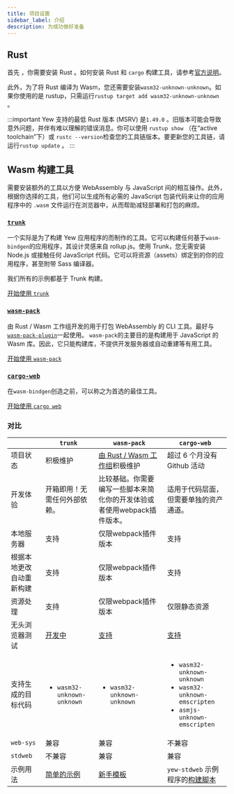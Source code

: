```yaml
---
title: 项目设置
sidebar_label: 介绍
description: 为成功做好准备
---
```


## Rust

首先 ，你需要安装 Rust 。如何安装 Rust 和 `cargo` 构建工具，请参考[官方说明](https://www.rust-lang.org/tools/install)。

此外，为了将 Rust 编译为 Wasm，您还需要安装`wasm32-unknown-unknown`。如果你使用的是 rustup，只需运行`rustup target add wasm32-unknown-unknown` 。

:::important
Yew 支持的最低 Rust 版本 (MSRV) 是`1.49.0` 。旧版本可能会导致意外问题，并伴有难以理解的错误消息。你可以使用 `rustup show` （在“active toolchain”下）或 `rustc --version`检查您的工具链版本。要更新您的工具链，请运行`rustup update` 。
:::

## **Wasm 构建工具**

需要安装额外的工具以方便 WebAssembly 与 JavaScript 间的相互操作。此外，根据你选择的工具，他们可以生成所有必需的 JavaScript 包装代码来让你的应用程序中的 `.wasm` 文件运行在浏览器中，从而帮助减轻部署和打包的麻烦。

### [**`trunk`**](https://github.com/thedodd/trunk/)

一个实际是为了构建 Yew 应用程序的而制作的工具。它可以构建任何基于`wasm-bindgen`的应用程序，其设计灵感来自 rollup.js。使用 Trunk，您无需安装 Node.js 或接触任何 JavaScript 代码。它可以将资源（assets）绑定到的你的应用程序，甚至附带 Sass 编译器。

我们所有的示例都基于 Trunk 构建。

[开始使用 `trunk`](project-setup/using-trunk.md)

### [**`wasm-pack`**](https://rustwasm.github.io/docs/wasm-pack/)

由 Rust / Wasm 工作组开发的用于打包 WebAssembly 的 CLI 工具。最好与[`wasm-pack-plugin`](https://github.com/wasm-tool/wasm-pack-plugin)一起使用。 `wasm-pack`的主要目的是构建用于 JavaScript 的 Wasm 库。因此，它只能构建库，不提供开发服务器或自动重建等有用工具。

[开始使用 `wasm-pack`](project-setup/using-wasm-pack.md)

### [**`cargo-web`**](https://github.com/koute/cargo-web)

在`wasm-bindgen`创造之前，可以称之为首选的最佳工具。

[开始使用 `cargo web`](project-setup/using-cargo-web.md)

### 对比

|                          | `trunk`                                                                    | `wasm-pack`                                                             | `cargo-web`                                                                                                                                            |
| ------------------------ | -------------------------------------------------------------------------- | ----------------------------------------------------------------------- | ------------------------------------------------------------------------------------------------------------------------------------------------------ |
| 项目状态                 | 积极维护                                                                   | [由 Rust / Wasm 工作组](https://rustwasm.github.io)积极维护             | 超过 6 个月没有 Github 活动                                                                                                                            |
| 开发体验                 | 开箱即用！无需任何外部依赖。                                               | 比较基础。你需要编写一些脚本来简化你的开发体验或者使用webpack插件版本。 | 适用于代码层面，但需要单独的资产通道。                                                                                                                 |
| 本地服务器               | 支持                                                                       | 仅限webpack插件版本                                                     | 支持                                                                                                                                                   |
| 根据本地更改自动重新构建 | 支持                                                                       | 仅限webpack插件版本                                                     | 支持                                                                                                                                                   |
| 资源处理                 | 支持                                                                       | 仅限webpack插件版本                                                     | 仅限静态资源                                                                                                                                           |
| 无头浏览器测试           | [开发中](https://github.com/thedodd/trunk/issues/20)                       | [支持](https://rustwasm.github.io/wasm-pack/book/commands/test.html)    | [支持](https://github.com/koute/cargo-web#features)                                                                                                    |
| 支持生成的目标代码       | <ul><li><code>wasm32-unknown-unknown</code></li></ul>                      | <ul><li><code>wasm32-unknown-unknown</code></li></ul>                   | <ul> <li><code>wasm32-unknown-unknown</code></li> <li><code>wasm32-unknown-emscripten</code></li> <li><code>asmjs-unknown-emscripten</code></li> </ul> |
| `web-sys`                | 兼容                                                                       | 兼容                                                                    | 不兼容                                                                                                                                                 |
| `stdweb`                 | 不兼容                                                                     | 兼容                                                                    | 兼容                                                                                                                                                   |
| 示例用法                 | <a href="https://github.com/yewstack/yew-wasm-pack-minimal">简单的示例</a> | [新手模板](https://github.com/yewstack/yew-wasm-pack-minimal)           | `yew-stdweb` 示例程序的[构建脚本](https://www.github.com/yewstack/yew/tree/master/packages/yew-stdweb/examples)                                        |
